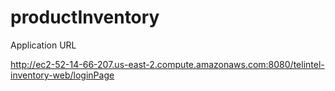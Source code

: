 # productInventory


Application URL

http://ec2-52-14-66-207.us-east-2.compute.amazonaws.com:8080/telintel-inventory-web/loginPage

